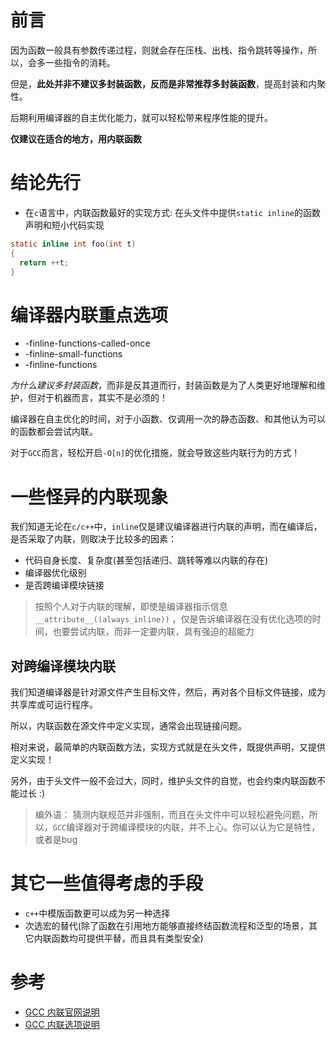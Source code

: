 
# 前言
因为函数一般具有参数传递过程，则就会存在压栈、出栈、指令跳转等操作，所以，会多一些指令的消耗。

但是，**此处并非不建议多封装函数，反而是非常推荐多封装函数**，提高封装和内聚性。

后期利用编译器的自主优化能力，就可以轻松带来程序性能的提升。

**仅建议在适合的地方，用内联函数**


# 结论先行

+ 在`c`语言中，内联函数最好的实现方式: 在头文件中提供`static inline`的函数声明和短小代码实现

```c
static inline int foo(int t) 
{ 
  return ++t;
}

```
# 编译器内联重点选项

+ -finline-functions-called-once
+ -finline-small-functions
+ -finline-functions

*为什么建议多封装函数*，而非是反其道而行，封装函数是为了人类更好地理解和维护，但对于机器而言，其实不是必须的！

编译器在自主优化的时间，对于小函数、仅调用一次的静态函数、和其他认为可以的函数都会尝试内联。

对于`GCC`而言，轻松开启`-O[n]`的优化措施，就会导致这些内联行为的方式！

# 一些怪异的内联现象
我们知道无论在`c/c++`中，`inline`仅是建议编译器进行内联的声明，而在编译后，是否采取了内联，则取决于比较多的因素：

+ 代码自身长度、复杂度(甚至包括递归、跳转等难以内联的存在)
+ 编译器优化级别
+ 是否跨编译模块链接

> 按照个人对于内联的理解，即使是编译器指示信息`__attribute__((always_inline))`  ，仅是告诉编译器在没有优化选项的时间，也要尝试内联，而非一定要内联，具有强迫的超能力

## 对跨编译模块内联

我们知道编译器是针对源文件产生目标文件，然后，再对各个目标文件链接，成为共享库或可运行程序。

所以，内联函数在源文件中定义实现，通常会出现链接问题。

相对来说，最简单的内联函数方法，实现方式就是在头文件，既提供声明，又提供定义实现！

另外，由于头文件一般不会过大，同时，维护头文件的自觉，也会约束内联函数不能过长 :)

> 编外语： 猜测内联规范并非强制，而且在头文件中可以轻松避免问题，所以，`GCC`编译器对于跨编译模块的内联，并不上心。你可以认为它是特性，或者是bug

# 其它一些值得考虑的手段
+ `c++`中模版函数更可以成为另一种选择
+ 次选宏的替代(除了函数在引用地方能够直接终结函数流程和泛型的场景，其它内联函数均可提供平替，而且具有类型安全)


# 参考
+ [GCC 内联官网说明](https://gcc.gnu.org/onlinedocs/gcc/Inline.html)
+ [GCC 内联选项说明](https://gcc.gnu.org/onlinedocs/gcc/Optimize-Options.html)


